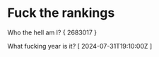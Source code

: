 # Fuck the rankings

Who the hell am I?
{ 2683017 }

What fucking year is it?
[ 2024-07-31T19:10:00Z ]
